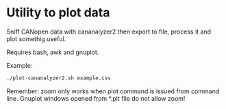 # Utility to plot data
Sniff CANopen data with cananalyzer2 then export to file,
process it and plot somethig useful.

Requires bash, awk and gnuplot.

Example:
```bash
./plot-cananalyzer2.sh example.csv
```

Remember: zoom only works when plot command is issued from command line.
Gnuplot windows opened from *.plt file do not allow zoom!